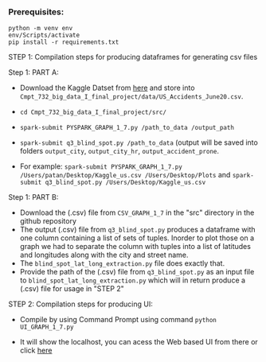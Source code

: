 ### Prerequisites:  
`python -m venv env`  
`env/Scripts/activate`  
`pip install -r requirements.txt`




STEP 1: Compilation steps for producing dataframes for generating csv files

Step 1: PART A:
- Download the Kaggle Datset from [here](https://www.kaggle.com/sobhanmoosavi/us-accidents)  and store into `Cmpt_732_big_data_I_final_project/data/US_Accidents_June20.csv`.  

- `cd Cmpt_732_big_data_I_final_project/src/`  

- `spark-submit PYSPARK_GRAPH_1_7.py /path_to_data /output_path`

- `spark-submit q3_blind_spot.py /path_to_data` (output will be saved into folders `output_city`, `output_city_hr`, `output_accident_prone`.


- For example: `spark-submit PYSPARK_GRAPH_1_7.py /Users/patan/Desktop/Kaggle_us.csv /Users/Desktop/Plots` and `spark-submit q3_blind_spot.py /Users/Desktop/Kaggle_us.csv`


Step 1: PART B:
- Download the (.csv) file from `CSV_GRAPH_1_7` in the "src" directory in the github repository
- The output (.csv) file from `q3_blind_spot.py` produces a dataframe with one column containing a list of sets of tuples. Inorder to plot those on a graph we had to separate the column with tuples into a list of latitudes and longitudes along with the city and street name. 
- The `blind_spot_lat_long_extraction.py` file does exactly that. 
- Provide the path of the (.csv) file from `q3_blind_spot.py` as an input file to `blind_spot_lat_long_extraction.py` which will in return produce a (.csv) file for usage in "STEP 2"

STEP 2: Compilation steps for producing UI:
- Compile by using Command Prompt using command `python UI_GRAPH_1_7.py`

- It will show the localhost, you can acess the Web based UI from there or click [here](https://usa-accidents.herokuapp.com/)
